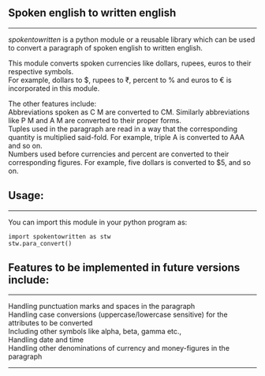 <h2>Spoken english to written english</h2><hr>

<i>spokentowritten</i> is a python module or a reusable library which can be used to convert a paragraph of spoken english to written english. 

This module converts spoken currencies like dollars, rupees, euros to their respective symbols. <br>
For example, dollars to $, rupees to ₹,  percent to % and euros to € is incorporated in this module.

The other features include:<br>
Abbreviations spoken as C M are converted to CM. Similarly abbreviations like P M and A M are converted to their proper forms.<br>
Tuples used in the paragraph are read in a way that the corresponding quantity is multiplied said-fold. For example, triple A is converted to AAA and so on.<br>
Numbers used before currencies and percent are converted to their corresponding figures. For example, five dollars is converted to $5, and so on.<br>

<h2>Usage:</h2><hr>
You can import this module in your python program as:

```python3
import spokentowritten as stw
stw.para_convert()
```
<h2>Features to be implemented in future versions include:</h2><hr>
Handling punctuation marks and spaces in the paragraph<br>
Handling case conversions (uppercase/lowercase sensitive) for the attributes to be converted<br>
Including other symbols like alpha, beta, gamma etc.,<br>
Handling date and time<br>
Handling other denominations of currency and money-figures in the paragraph<br><hr>
